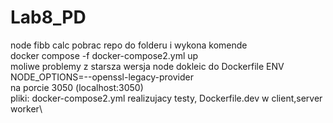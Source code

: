 # Lab8_PD
node fibb calc
pobrac repo do folderu i wykona komende\
docker compose -f docker-compose2.yml up\
moliwe problemy z starsza wersja node dokleic do Dockerfile ENV NODE_OPTIONS=--openssl-legacy-provider\
na porcie 3050 (localhost:3050)\
pliki: docker-compose2.yml realizujacy testy, Dockerfile.dev w client,server worker\
